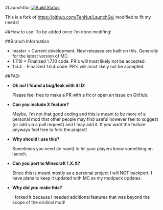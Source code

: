 #LaunchGui [![Build Status](http://tehnut.info/jenkins/job/LaunchGUI-1.8/badge/icon)](http://tehnut.info/jenkins/job/LaunchGUI-1.8/)

This is a  fork of https://github.com/TehNut/LaunchGui modified to fit my needs!

##How to use:
To be added once I'm done modifing!

##Branch Information

* master = Current development. New releases are built on this. Generally for the latest version of MC.
* 1.7.10 = Finalized 1.7.10 code. PR's will most likely not be accepted.
* 1.6.4 = Finalized 1.6.4 code. PR's will most likely not be accepted.

##FAQ:

* __Oh no! I found a bug/leak with it! D:__
   
   Please feel free to make a PR with a fix or open an issue on GitHub.

* __Can you include X feature?__
   
   Maybe, I'm not that good coding and this is meant to be more of a  personal mod that other people may find useful however feel to suggest (or add via a  pull request) and I may add it. If you want the feature anyways feel free to fork the project!

* __Why should I use this?__
   
  Sometimes you need (or want) to let your players know something on launch.

* __Can you port to Minecraft 1.X.X?__ 
   
   Since this is meant mostly as a  personal project I will NOT backport. I have plans to keep it updated with MC as my modpack updates.

* __Why did you make this?__

   I forked it because I needed additional features that was beyond the scope of the oridinal mod!
